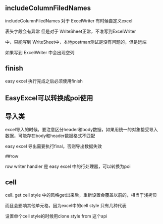 ## includeColumnFiledNames

includeColumnFiledNames 对于 ExcelWriter 有时候自定义excel

表头字段会有异常 但是对于 WriteSheet正常，不准写到ExcelWriter

中，只能写到 WriteSheet中，本地postman测试是没有问题的，但是远端

如果写到 ExcelWriter 中会出现空列

## finish

easy excel 执行完成之后必须使用finish

## EasyExcel可以转换成poi使用

## 导入类

excel导入的时候，要注意区分header和body数据，如果用统一的对象接受导入数据，可能存在body和header数据格式不匹配

easy excel 导出需要执行final，否则导出数据失效

##row

row writer handler 是 easy excel 中的行处理器，可以转换为poi

## cell

cell. get cell style 中的风格get出来后，重新设置会覆盖以前的，相当于浅拷贝

而且会影响其他单元格，因为excel中的cell style 只有几种代表

设置单个cell style的时候用clone style from 这个api
